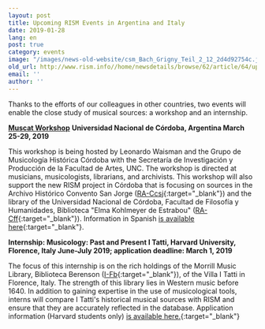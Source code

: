 ```yaml
---
layout: post
title: Upcoming RISM Events in Argentina and Italy
date: 2019-01-28
lang: en
post: true
category: events
image: "/images/news-old-website/csm_Bach_Grigny_Teil_2_12_2d4d92754c.jpg"
old_url: http://www.rism.info//home/newsdetails/browse/62/article/64/upcoming-rism-events-in-argentina-and-italy.html
email: ''
author: ''
---
```


Thanks to the efforts of our colleagues in other countries, two events will enable the close study of musical sources: a workshop and an internship.

[**Muscat Workshop**](/community/muscat.html#c3432)
**Universidad Nacional de Córdoba, Argentina
March 25-29, 2019**

This workshop is being hosted by Leonardo Waisman and the Grupo de Musicología Histórica Córdoba with the Secretaría de Investigación y Producción de la Facultad de Artes, UNC. The workshop is directed at musicians, musicologists, librarians, and archivists. This workshop will also support the new RISM project in Córdoba that is focusing on sources in the Archivo Histórico Convento San Jorge ([RA-Ccsj](https://opac.rism.info/metaopac/perma.do?v=rism&q=-1%3d%22ks51001614%22&Language=en){:target="_blank"}) and the library of the Universidad Nacional de Córdoba, Facultad de Filosofía y Humanidades, Biblioteca "Elma Kohlmeyer de Estrabou" ([RA-Cff](https://opac.rism.info/metaopac/perma.do?v=rism&q=-1%3d%22ks51000008%22&Language=en){:target="_blank"}). Information in Spanish [is available here](http://artes.unc.edu.ar/primer-seminario-argentino-de-capacitacion-en-catalogacion-musical-con-muscat-rism/){:target="_blank"}.

**Internship: Musicology: Past and Present
I Tatti, Harvard University, Florence, Italy
June-July 2019; application deadline: March 1, 2019**

The focus of this internship is on the rich holdings of the Morrill Music Library, Biblioteca Berenson ([I-Fb](https://opac.rism.info/metaopac/perma.do;jsessionid=6A8D39A7A923D2A7A28903E0DEF1BC98.touch01?v=rism&q=-1%3d%22ks30004727%22&Language=en){:target="_blank"}), of the Villa I Tatti in Florence, Italy. The strength of this library lies in Western music before 1640. In addition to gaining expertise in the use of musicological tools, interns will compare I Tatti's historical musical sources with RISM and ensure that they are accurately reflected in the database. Application information (Harvard students only) [is available here.](https://itatti.harvard.edu/internships){:target="_blank"}

